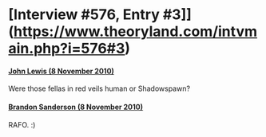 # [Interview #576, Entry #3]](https://www.theoryland.com/intvmain.php?i=576#3)

#### [John Lewis (8 November 2010)](http://twitter.com/Gigalew/status/1715953654046723)

Were those fellas in red veils human or Shadowspawn?

#### [Brandon Sanderson (8 November 2010)](http://twitter.com/BrandonSandrson/status/1721589368365056)

RAFO. :)

